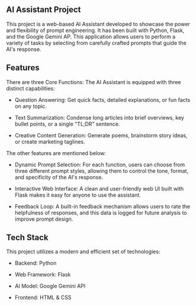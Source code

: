 ## AI Assistant Project ##
This project is a web-based AI Assistant developed to showcase the power and flexibility of prompt engineering. It has been built with Python, Flask, and the Google Gemini AP. This application allows users to perform a variety of tasks by selecting from carefully crafted prompts that guide the AI's response.

## Features ##
There are three Core Functions: The AI Assistant is equipped with three distinct capabilities:

- Question Answering: Get quick facts, detailed explanations, or fun facts on any topic.

- Text Summarization: Condense long articles into brief overviews, key bullet points, or a single "TL;DR" sentence.

- Creative Content Generation: Generate poems, brainstorm story ideas, or create marketing taglines.
  
The other features are mentioned below:

- Dynamic Prompt Selection: For each function, users can choose from three different prompt styles, allowing them to control the tone, format, and specificity of the AI's response.

- Interactive Web Interface: A clean and user-friendly web UI built with Flask makes it easy for anyone to use the assistant.

- Feedback Loop: A built-in feedback mechanism allows users to rate the helpfulness of responses, and this data is logged for future analysis to improve prompt design.

## Tech Stack ##
This project utilizes a modern and efficient set of technologies:

- Backend: Python

- Web Framework: Flask

- AI Model: Google Gemini API

- Frontend: HTML & CSS
